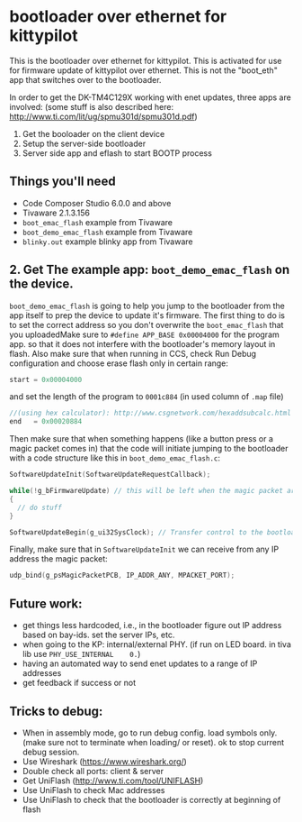 # bootloader over ethernet for kittypilot

This is the bootloader over ethernet for kittypilot. This is activated for use for firmware update of kittypilot over ethernet. This is not the "boot_eth" app that switches over to the bootloader.

In order to get the DK-TM4C129X working with enet updates, three apps are involved:
(some stuff is also described here: http://www.ti.com/lit/ug/spmu301d/spmu301d.pdf)

1. Get the booloader on the client device
2. Setup the server-side bootloader
3. Server side app and eflash to start BOOTP process

## Things you'll need
- Code Composer Studio 6.0.0 and above
- Tivaware 2.1.3.156
- `boot_emac_flash` example from Tivaware
- `boot_demo_emac_flash` example from Tivaware
- `blinky.out` example blinky app from Tivaware


## 2. Get The example app: `boot_demo_emac_flash` on the device.

`boot_demo_emac_flash` is going to help you jump to the bootloader from the app itself to prep the device to update it's firmware. The first thing to do is to set the correct address so you don't overwrite the `boot_emac_flash` that you uploadedMake sure to `#define APP_BASE 0x00004000` for the program app. so that it does not interfere with the bootloader's memory layout in flash. Also make sure that when running in CCS, check Run Debug configuration and choose erase flash only in certain range:

```c
start = 0x00004000
```
and set the length of the program to `0001c884` (in used column of `.map` file)

```c
//(using hex calculator): http://www.csgnetwork.com/hexaddsubcalc.html
end   = 0x00020884
```

Then make sure that when something happens (like a button press or a magic packet comes in) that the code will initiate jumping to the bootloader with a code structure like this in `boot_demo_emac_flash.c`:

```c
SoftwareUpdateInit(SoftwareUpdateRequestCallback);

while(!g_bFirmwareUpdate) // this will be left when the magic packet arrives.
{
  // do stuff
}

SoftwareUpdateBegin(g_ui32SysClock); // Transfer control to the bootloader.
```

Finally, make sure that in `SoftwareUpdateInit` we can receive from any IP address the magic packet:  
```c
udp_bind(g_psMagicPacketPCB, IP_ADDR_ANY, MPACKET_PORT);
```



## Future work:

- get things less hardcoded, i.e., in the bootloader figure out IP address based on bay-ids. set the server IPs, etc.
- when going to the KP: internal/external PHY. (if run on LED board. in tiva lib use `PHY_USE_INTERNAL    0.`)
- having an automated way to send enet updates to a range of IP addresses
- get feedback if success or not

## Tricks to debug:

- When in assembly mode, go to run debug config. load symbols only. (make sure not to terminate when loading/ or reset). ok to stop current debug session.
- Use Wireshark (https://www.wireshark.org/)
- Double check all ports: client & server
- Get UniFlash (http://www.ti.com/tool/UNIFLASH)
- Use UniFlash to check Mac addresses
- Use UniFlash to check that the bootloader is correctly at beginning of flash
